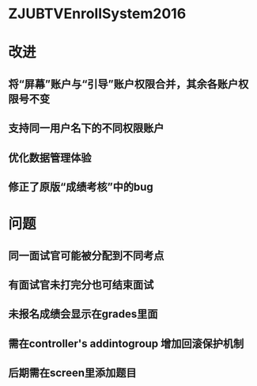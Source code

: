 # ZJUBTVEnrollSystem2016

# 改进
## 将“屏幕”账户与“引导”账户权限合并，其余各账户权限号不变
## 支持同一用户名下的不同权限账户
## 优化数据管理体验
## 修正了原版“成绩考核”中的bug

# 问题
## 同一面试官可能被分配到不同考点
## 有面试官未打完分也可结束面试
## 未报名成绩会显示在grades里面
## 需在controller's addintogroup 增加回滚保护机制
## 后期需在screen里添加题目

